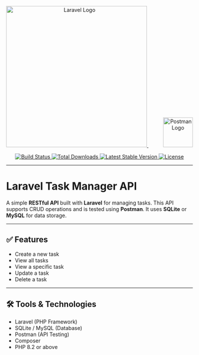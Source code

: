<p align="center">
  <a href="https://laravel.com" target="_blank">
    <img src="https://raw.githubusercontent.com/laravel/art/master/logo-lockup/5%20SVG/2%20CMYK/1%20Full%20Color/laravel-logolockup-cmyk-red.svg" width="380" alt="Laravel Logo">
  </a>
  <span style="margin: 0 20px;"></span>
  <a href="https://postman.com" target="_blank">
    <img src="https://uxwing.com/wp-content/themes/uxwing/download/brands-and-social-media/postman-icon.svg" width="80" alt="Postman Logo">
  </a>
</p>

<p align="center">
  <a href="https://github.com/laravel/framework/actions">
    <img src="https://github.com/laravel/framework/workflows/tests/badge.svg" alt="Build Status">
  </a>
  <a href="https://packagist.org/packages/laravel/framework">
    <img src="https://img.shields.io/packagist/dt/laravel/framework" alt="Total Downloads">
  </a>
  <a href="https://packagist.org/packages/laravel/framework">
    <img src="https://img.shields.io/packagist/v/laravel/framework" alt="Latest Stable Version">
  </a>
  <a href="https://packagist.org/packages/laravel/framework">
    <img src="https://img.shields.io/packagist/l/laravel/framework" alt="License">
  </a>
</p>



---

# Laravel Task Manager API

A simple **RESTful API** built with **Laravel** for managing tasks. This API supports CRUD operations and is tested using **Postman**. It uses **SQLite** or **MySQL** for data storage.

---

## ✅ Features

- Create a new task
- View all tasks
- View a specific task
- Update a task
- Delete a task

---

## 🛠 Tools & Technologies

- Laravel (PHP Framework)
- SQLite / MySQL (Database)
- Postman (API Testing)
- Composer
- PHP 8.2 or above
